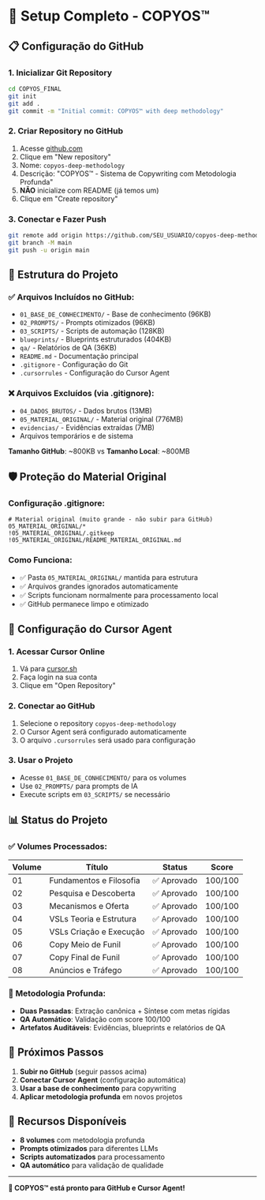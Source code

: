 # 🚀 Setup Completo - COPYOS™

## 📋 **Configuração do GitHub**

### **1. Inicializar Git Repository**
```bash
cd COPYOS_FINAL
git init
git add .
git commit -m "Initial commit: COPYOS™ with deep methodology"
```

### **2. Criar Repository no GitHub**
1. Acesse [github.com](https://github.com)
2. Clique em "New repository"
3. Nome: `copyos-deep-methodology`
4. Descrição: "COPYOS™ - Sistema de Copywriting com Metodologia Profunda"
5. **NÃO** inicialize com README (já temos um)
6. Clique em "Create repository"

### **3. Conectar e Fazer Push**
```bash
git remote add origin https://github.com/SEU_USUARIO/copyos-deep-methodology.git
git branch -M main
git push -u origin main
```

## 📁 **Estrutura do Projeto**

### **✅ Arquivos Incluídos no GitHub:**
- `01_BASE_DE_CONHECIMENTO/` - Base de conhecimento (96KB)
- `02_PROMPTS/` - Prompts otimizados (96KB)
- `03_SCRIPTS/` - Scripts de automação (128KB)
- `blueprints/` - Blueprints estruturados (404KB)
- `qa/` - Relatórios de QA (36KB)
- `README.md` - Documentação principal
- `.gitignore` - Configuração do Git
- `.cursorrules` - Configuração do Cursor Agent

### **❌ Arquivos Excluídos (via .gitignore):**
- `04_DADOS_BRUTOS/` - Dados brutos (13MB)
- `05_MATERIAL_ORIGINAL/` - Material original (776MB)
- `evidencias/` - Evidências extraídas (7MB)
- Arquivos temporários e de sistema

**Tamanho GitHub**: ~800KB vs **Tamanho Local**: ~800MB

## 🛡️ **Proteção do Material Original**

### **Configuração .gitignore:**
```gitignore
# Material original (muito grande - não subir para GitHub)
05_MATERIAL_ORIGINAL/*
!05_MATERIAL_ORIGINAL/.gitkeep
!05_MATERIAL_ORIGINAL/README_MATERIAL_ORIGINAL.md
```

### **Como Funciona:**
- ✅ Pasta `05_MATERIAL_ORIGINAL/` mantida para estrutura
- ✅ Arquivos grandes ignorados automaticamente
- ✅ Scripts funcionam normalmente para processamento local
- ✅ GitHub permanece limpo e otimizado

## 🔧 **Configuração do Cursor Agent**

### **1. Acessar Cursor Online**
1. Vá para [cursor.sh](https://cursor.sh)
2. Faça login na sua conta
3. Clique em "Open Repository"

### **2. Conectar ao GitHub**
1. Selecione o repository `copyos-deep-methodology`
2. O Cursor Agent será configurado automaticamente
3. O arquivo `.cursorrules` será usado para configuração

### **3. Usar o Projeto**
- Acesse `01_BASE_DE_CONHECIMENTO/` para os volumes
- Use `02_PROMPTS/` para prompts de IA
- Execute scripts em `03_SCRIPTS/` se necessário

## 📊 **Status do Projeto**

### **✅ Volumes Processados:**
| Volume | Título | Status | Score |
|--------|--------|--------|-------|
| 01 | Fundamentos e Filosofia | ✅ Aprovado | 100/100 |
| 02 | Pesquisa e Descoberta | ✅ Aprovado | 100/100 |
| 03 | Mecanismos e Oferta | ✅ Aprovado | 100/100 |
| 04 | VSLs Teoria e Estrutura | ✅ Aprovado | 100/100 |
| 05 | VSLs Criação e Execução | ✅ Aprovado | 100/100 |
| 06 | Copy Meio de Funil | ✅ Aprovado | 100/100 |
| 07 | Copy Final de Funil | ✅ Aprovado | 100/100 |
| 08 | Anúncios e Tráfego | ✅ Aprovado | 100/100 |

### **🎯 Metodologia Profunda:**
- **Duas Passadas**: Extração canônica + Síntese com metas rígidas
- **QA Automático**: Validação com score 100/100
- **Artefatos Auditáveis**: Evidências, blueprints e relatórios de QA

## 🚀 **Próximos Passos**

1. **Subir no GitHub** (seguir passos acima)
2. **Conectar Cursor Agent** (configuração automática)
3. **Usar a base de conhecimento** para copywriting
4. **Aplicar metodologia profunda** em novos projetos

## 📖 **Recursos Disponíveis**

- **8 volumes** com metodologia profunda
- **Prompts otimizados** para diferentes LLMs
- **Scripts automatizados** para processamento
- **QA automático** para validação de qualidade

---

**🎯 COPYOS™ está pronto para GitHub e Cursor Agent!** 